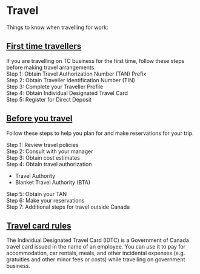 # Travel #

Things to know when travelling for work:    

## [First time travellers](http://mytc/first-time-travellers-2042.html) ##    
 If you are travelling on TC business for the first time, follow these steps before making travel arrangements.    
Step 1: Obtain Travel Authorization Number (TAN) Prefix    
Step 2: Obtain Traveller Identification Number (TIN)    
Step 3: Complete your Traveller Profile    
Step 4: Obtain Individual Designated Travel Card    
Step 5: Register for Direct Deposit  

## [Before you travel](http://mytc/before-you-travel-1625.html#Travel_Rules) ##   
 Follow these steps to help you plan for and make reservations for your trip.     

Step 1: Review travel policies    
Step 2: Consult with your manager    
Step 3: Obtain cost estimates    
Step 4: Obtain travel authorization    
* Travel Authority    
* Blanket Travel Authority (BTA) 

Step 5: Obtain your TAN    
Step 6: Make your reservations    
Step 7: Additional steps for travel outside Canada 

## [Travel card rules](http://mytc/do-you-travel-for-work-know-your-travel-card-rules-11451.html) ##    
The Individual Designated Travel Card (IDTC) is a Government of Canada travel card issued in the name of an employee. You can use it to pay for accommodation, car rentals, meals, and other incidental expenses (e.g. gratuities and other minor fees or costs) while travelling on government business.

